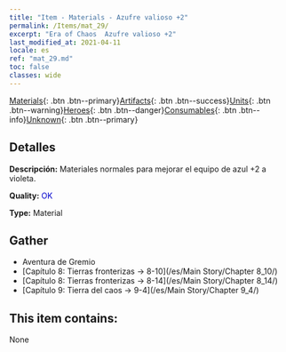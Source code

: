 ```yaml
---
title: "Item - Materials - Azufre valioso +2"
permalink: /Items/mat_29/
excerpt: "Era of Chaos  Azufre valioso +2"
last_modified_at: 2021-04-11
locale: es
ref: "mat_29.md"
toc: false
classes: wide
---
```

 [Materials](/es/Items/){: .btn .btn--primary}[Artifacts](/es/Items/Artifacts/){: .btn .btn--success}[Units](/es/Items/Units/){: .btn .btn--warning}[Heroes](/es/Items/Heroes/){: .btn .btn--danger}[Consumables](/es/Items/Consumables/){: .btn .btn--info}[Unknown](/es/Items/Unknown/){: .btn .btn--primary}

## Detalles
 **Descripción:** Materiales normales para mejorar el equipo de azul +2 a violeta.

 **Quality:** <span style="color: #0000CD">OK</span>

 **Type:** Material

## Gather

*    Aventura de Gremio 
*    [Capítulo 8: Tierras fronterizas -> 8-10](/es/Main Story/Chapter 8_10/) 
*    [Capítulo 8: Tierras fronterizas -> 8-14](/es/Main Story/Chapter 8_14/) 
*    [Capítulo 9: Tierra del caos -> 9-4](/es/Main Story/Chapter 9_4/) 

## This item contains:

  None

